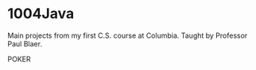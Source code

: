 # 1004Java
Main projects from my first C.S. course at Columbia. Taught by Professor Paul Blaer. 

POKER
